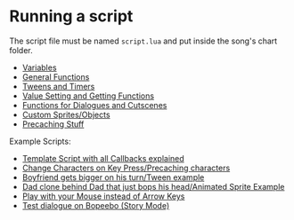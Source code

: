 # Running a script
The script file must be named `script.lua` and put inside the song's chart folder.

* [Variables](https://github.com/ShadowMario/FNF-PsychEngine/wiki/Lua-Script-API:-Variables)
* [General Functions](https://github.com/ShadowMario/FNF-PsychEngine/wiki/Lua-Script-API---General-Functions)
* [Tweens and Timers](https://github.com/ShadowMario/FNF-PsychEngine/wiki/Lua-Script-API:-Tweens-and-Timers)
* [Value Setting and Getting Functions](https://github.com/ShadowMario/FNF-PsychEngine/wiki/Lua-Script-API:-Value-Setting-and-Getting-Functions)
* [Functions for Dialogues and Cutscenes](https://github.com/ShadowMario/FNF-PsychEngine/wiki/Lua-Script-API:-Functions-for-Dialogues-and-Cutscenes)
* [Custom Sprites/Objects](https://github.com/ShadowMario/FNF-PsychEngine/wiki/Lua-Script-API:-Custom-Sprites-Functions)
* [Precaching Stuff](https://github.com/ShadowMario/FNF-PsychEngine/wiki/Lua-Script-API:-Precaching-Functions)

Example Scripts:
* [Template Script with all Callbacks explained](https://cdn.discordapp.com/attachments/866856727621795850/880169106047905832/TemplateScript.lua)
* [Change Characters on Key Press/Precaching characters](https://cdn.discordapp.com/attachments/866856727621795850/880169101891342366/ChangeCharacterScript.lua)
* [Boyfriend gets bigger on his turn/Tween example](https://cdn.discordapp.com/attachments/866856727621795850/880169105087422484/ScaleScript.lua)
* [Dad clone behind Dad that just bops his head/Animated Sprite Example](https://cdn.discordapp.com/attachments/866856727621795850/880169107285217341/AnimatedLuaSpritesScript.lua)
* [Play with your Mouse instead of Arrow Keys](https://cdn.discordapp.com/attachments/866856727621795850/880169104084987914/MousePlayScript.lua)
* [Test dialogue on Bopeebo (Story Mode)](https://cdn.discordapp.com/attachments/866856727621795850/880169103179001856/DialogueScript.zip)